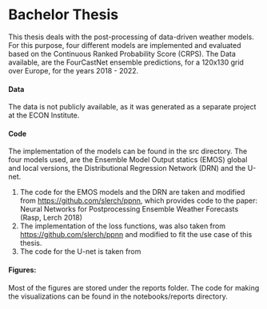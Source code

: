 # Bachelor Thesis
This thesis deals with the post-processing of data-driven weather models. For this purpose, four different models are implemented and evaluated based on the Continuous Ranked Probability Score (CRPS). The Data available, are the FourCastNet ensemble predictions, for a 120x130 grid over Europe, for the years 2018 - 2022.

#### Data
The data is not publicly available, as it was generated as a separate project at the ECON Institute.

#### Code
The implementation of the models can be found in the src directory. The four models used, are the Ensemble Model Output statics (EMOS) global and local versions, the Distributional Regression Network (DRN) and the U-net.

1. The code for the EMOS models and the DRN are taken and modified from https://github.com/slerch/ppnn, which provides code to the paper: Neural Networks for Postprocessing Ensemble Weather Forecasts (Rasp, Lerch 2018)
2. The implementation of the loss functions, was also taken from https://github.com/slerch/ppnn and modified to fit the use case of this thesis.
3. The code for the U-net is taken from 

#### Figures:
Most of the figures are stored under the reports folder. The code for making the visualizations can be found in the notebooks/reports directory. 






